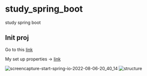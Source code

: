 # study_spring_boot
study spring boot 

## Init proj

Go to this [link](https://start.spring.io/)

My set up properties -> [link](https://start.spring.io/#!type=maven-project&language=java&platformVersion=2.7.2&packaging=jar&jvmVersion=17&groupId=com.spring&artifactId=instagram&name=instagram&description=Instagram%20project%20for%20Spring%20Boot&packageName=com.spring.instagram&dependencies=web,data-jpa,devtools,mariadb)

![screencapture-start-spring-io-2022-08-06-20_40_14](https://user-images.githubusercontent.com/16532326/183247485-38d1e0f6-a89f-4d4a-ba96-4b1622e5b97f.png)
![structure](https://user-images.githubusercontent.com/16532326/184510035-49bf2c71-57ab-4467-a297-41b77632b88f.jpeg)